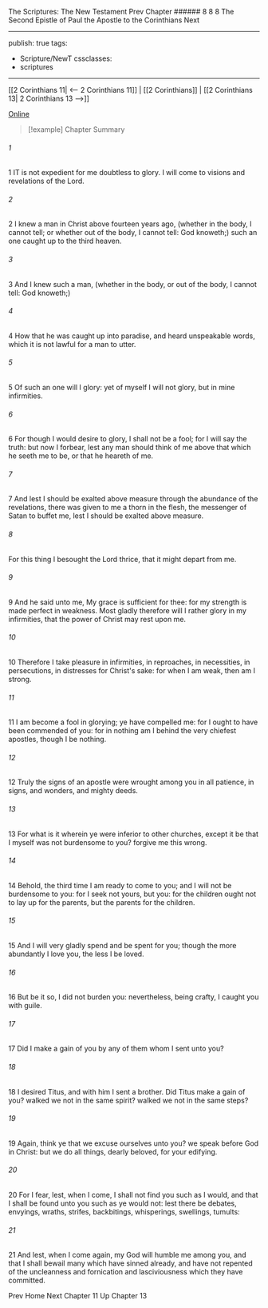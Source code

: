 The Scriptures: The New Testament
Prev
Chapter ###### 8
8 8 The Second Epistle of Paul the Apostle to the Corinthians
Next

---
publish: true
tags:
  - Scripture/NewT
cssclasses:
  - scriptures
---
[[2 Corinthians 11| <-- 2 Corinthians 11]] | [[2 Corinthians]] | [[2 Corinthians 13| 2 Corinthians 13 -->]]

[Online](https://churchofjesuschrist.org/study/scriptures/nt/2-cor/12?lang=eng)

>[!example] Chapter Summary
>
###### 1
1 IT is not expedient for me doubtless to glory. I will come to visions and revelations of the Lord.
###### 2
2 I knew a man in Christ above fourteen years ago, (whether in the body, I cannot tell; or whether out of the body, I cannot tell: God knoweth;) such an one caught up to the third heaven.
###### 3
3 And I knew such a man, (whether in the body, or out of the body, I cannot tell: God knoweth;)
###### 4
4 How that he was caught up into paradise, and heard unspeakable words, which it is not lawful for a man to utter.
###### 5
5 Of such an one will I glory: yet of myself I will not glory, but in mine infirmities.
###### 6
6 For though I would desire to glory, I shall not be a fool; for I will say the truth: but now I forbear, lest any man should think of me above that which he seeth me to be, or that he heareth of me.
###### 7
7 And lest I should be exalted above measure through the abundance of the revelations, there was given to me a thorn in the flesh, the messenger of Satan to buffet me, lest I should be exalted above measure.
###### 8
For this thing I besought the Lord thrice, that it might depart from me.
###### 9
9 And he said unto me, My grace is sufficient for thee: for my strength is made perfect in weakness. Most gladly therefore will I rather glory in my infirmities, that the power of Christ may rest upon me.
###### 10
10 Therefore I take pleasure in infirmities, in reproaches, in necessities, in persecutions, in distresses for Christ's sake: for when I am weak, then am I strong.
###### 11
11 I am become a fool in glorying; ye have compelled me: for I ought to have been commended of you: for in nothing am I behind the very chiefest apostles, though I be nothing.
###### 12
12 Truly the signs of an apostle were wrought among you in all patience, in signs, and wonders, and mighty deeds.
###### 13
13 For what is it wherein ye were inferior to other churches, except it be that I myself was not burdensome to you? forgive me this wrong.
###### 14
14 Behold, the third time I am ready to come to you; and I will not be burdensome to you: for I seek not yours, but you: for the children ought not to lay up for the parents, but the parents for the children.
###### 15
15 And I will very gladly spend and be spent for you; though the more abundantly I love you, the less I be loved.
###### 16
16 But be it so, I did not burden you: nevertheless, being crafty, I caught you with guile.
###### 17
17 Did I make a gain of you by any of them whom I sent unto you?
###### 18
18 I desired Titus, and with him I sent a brother. Did Titus make a gain of you? walked we not in the same spirit? walked we not in the same steps?
###### 19
19 Again, think ye that we excuse ourselves unto you? we speak before God in Christ: but we do all things, dearly beloved, for your edifying.
###### 20
20 For I fear, lest, when I come, I shall not find you such as I would, and that I shall be found unto you such as ye would not: lest there be debates, envyings, wraths, strifes, backbitings, whisperings, swellings, tumults:
###### 21
21 And lest, when I come again, my God will humble me among you, and that I shall bewail many which have sinned already, and have not repented of the uncleanness and fornication and lasciviousness which they have committed.

Prev
Home
Next
Chapter 11
Up
Chapter 13



